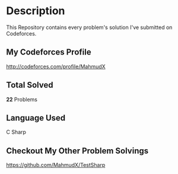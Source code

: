 # Description

This Repository contains every problem's solution I've submitted on Codeforces.

## My Codeforces Profile

<http://codeforces.com/profile/MahmudX>

## Total Solved

**22** Problems

## Language Used

C Sharp

## Checkout My Other Problem Solvings

https://github.com/MahmudX/TestSharp
